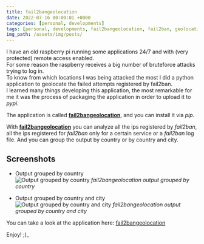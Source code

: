 ```yaml
---
title: fail2bangeolocation
date: 2022-07-16 00:00:01 +0000
categories: [personal, developments]
tags: [personal, developments, fail2bangeolocation, fail2ban, geolocation]
img_path: /assets/img/posts/
---
```


I have an old raspberry pi running some applications 24/7 and with (very protected) remote access enabled.  
For some reason the raspberry receives a big number of bruteforce attacks trying to log in.  
To know from which locations I was being attacked the most I did a python application to geolocate the failed attempts registered by fail2ban.  
I learned many things developing this application, the most remarkable for me it was the process of packaging the application in order to upload it to *pypi*.

The application is called [**fail2bangeolocation**](https://github.com/rubenhortas/fail2bangeolocation), and you can install it via *pip*.

With [**fail2bangeolocation**](https://github.com/rubenhortas/fail2bangeolocation) you can analyze all the ips registered by *fail2ban*, all the ips registered for *fail2ban* only for a certain service or a *fail2ban* log file. And you can group the output by country or by country and city.

## Screenshots
- Output grouped by country  
![Output grouped by country](fail2bangeolocation_screenshot_grouped_by_country.png)
_fail2bangeolocation output grouped by country_

- Output grouped by country and city  
![Output grouped by country and city](fail2bangeolocation_screenshot_grouped_by_country_and_city.png)
_fail2bangeolocation output grouped by country and city_

You can take a look at the application here: [fail2bangeolocation](https://github.com/rubenhortas/fail2bangeolocation)

Enjoy! ;)_
